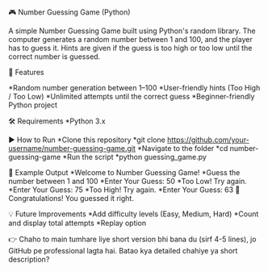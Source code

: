 🎮 Number Guessing Game (Python)

A simple Number Guessing Game built using Python's random library.
The computer generates a random number between 1 and 100, and the player has to guess it.
Hints are given if the guess is too high or too low until the correct number is guessed.

🚀 Features

*Random number generation between 1–100
*User-friendly hints (Too High / Too Low)
*Unlimited attempts until the correct guess
*Beginner-friendly Python project

🛠️ Requirements
*Python 3.x

▶️ How to Run
*Clone this repository
*git clone https://github.com/your-username/number-guessing-game.git
*Navigate to the folder
*cd number-guessing-game
*Run the script
*python guessing_game.py


📸 Example Output
*Welcome to Number Guessing Game!
*Guess the number between 1 and 100
*Enter Your Guess: 50
*Too Low! Try again.
*Enter Your Guess: 75
*Too High! Try again.
*Enter Your Guess: 63
🎉 Congratulations! You guessed it right.

💡 Future Improvements
*Add difficulty levels (Easy, Medium, Hard)
*Count and display total attempts
*Replay option

👉 Chaho to main tumhare liye short version bhi bana du (sirf 4-5 lines), jo GitHub pe professional lagta hai.
Batao kya detailed chahiye ya short description?
